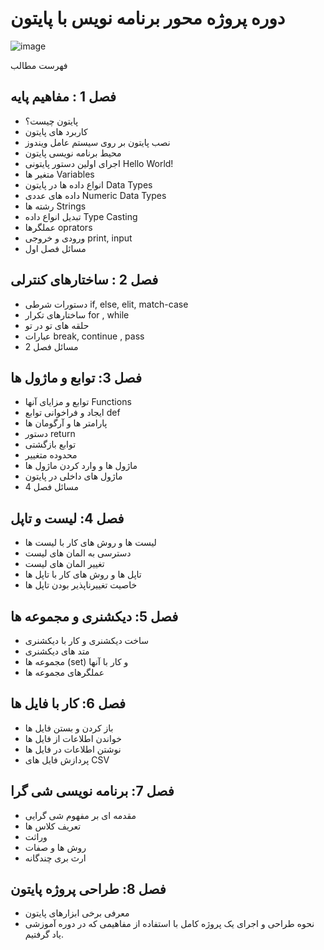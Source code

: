  



# دوره پروژه محور برنامه نویس با پایتون

![image](https://user-images.githubusercontent.com/76538971/234976942-e48adc55-e48f-4d2a-98fc-f89f56c41d00.png)
	


فهرست مطالب
## فصل 1 :  مفاهیم پایه
-	پایتون چیست؟
-	کاربرد های پایتون
-	نصب پایتون بر روی سیستم عامل ویندوز
-	محیط برنامه نویسی پایتون
-	اجرای اولین دستور پایتونی Hello World!
-	متغیر ها  Variables
-	انواع داده ها در پایتون Data Types 
-	داده های عددی Numeric Data Types
-	 رشته ها Strings 
-	تبدیل انواع داده Type Casting
-	عملگرها oprators 
-	ورودی و خروجی print, input
-	مسائل فصل اول
## فصل 2 : ساختارهای کنترلی  
-	دستورات شرطی  if, else, elit, match-case
-	ساختارهای تکرار  for , while 
-	حلقه های تو در تو
-	عبارات break, continue , pass
-	مسائل فصل 2
## فصل 3: توابع و ماژول ها
-	توابع و مزایای آنها Functions
-	ایجاد و فراخوانی توابع def 
-	پارامتر ها و آرگومان ها
-	دستور return
-	توابع بازگشتی
-	محدوده متغییر
-	ماژول ها و وارد کردن ماژول ها
-	ماژول های داخلی در پایتون
-	مسائل فصل 4
	
## فصل 4: لیست و تاپل
-	لیست ها و روش های کار با لیست ها
-	دسترسی به المان های لیست
-	تغییر المان های لیست
-	تاپل ها و روش های کار با تاپل ها
-	خاصیت تغییرناپذیر بودن تاپل ها

## فصل 5: دیکشنری و مجموعه ها
-	ساخت دیکشنری و کار با دیکشنری
-	متد های دیکشنری
-	مجموعه ها (set) و کار با آنها
-	عملگرهای مجموعه ها

## فصل 6: کار با فایل ها
-	باز کردن و بستن فایل ها
-	خواندن اطلاعات از فایل ها
-	نوشتن اطلاعات در فایل ها
-	پردازش فایل های CSV

## فصل 7: برنامه نویسی شی گرا
-	مقدمه ای بر مفهوم شی گرایی
-	تعریف کلاس ها
-	وراثت
-	روش ها و صفات
-	ارث بری چندگانه

## فصل 8: طراحی پروژه پایتون
-	معرفی برخی ابزارهای پایتون
-	نحوه طراحی و اجرای یک پروژه کامل با استفاده از مفاهیمی که در دوره آموزشی یاد گرفتیم.
